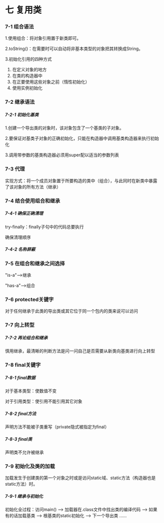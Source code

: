 # 七  复用类

### 7-1 组合语法

1.使用组合：将对象引用置于新类即可。

2.toString()：在需要时可以自动将非基本类型的对象把其转换成String。

3.初始化引用的四种方式

1. 在定义对象的地方
2. 在类的构造器中
3. 在正要使用这些对象之前（惰性初始化）
4. 使用实例初始化

### 7-2 继承语法

##### 7-2-1 初始化基类

1.创建一个导出类的对象时，该对象包含了一个基类的子对象。

2.要保证对基类子对象的正确初始化，只能在构造器中调用基类构造器来执行初始化

3.调用带参数的基类构造器必须用super配以适当的参数列表

### 7-3 代理

实现方式：将一个成员对象置于所要构造的类中（组合），与此同时在新类中暴露了该对象的所有方法（继承）

### 7-4 结合使用组合和继承

##### 7-4-1 确保正确清理

try-finally：finally子句中的代码总要执行

确保清理顺序

##### 7-4-2 名称屏蔽

### 7-5 在组合和继承之间选择

"is-a"-->继承

"has-a"-->组合

### 7-6 protected关键字

对于任何继承于此类的导出类或其它位于同一个包内的类来说可以访问

### 7-7 向上转型

##### 7-7-2 再论组合和继承

慎用继承，最清晰的判断方法是问一问自己是否需要从新类向基类进行向上转型

### 7-8 final关键字

##### 7-8-1 final数据

对于基本类型：使数值不变

对于引用类型：使引用不能引用其它对象

##### 7-8-2 final方法

声明方法不能被子类重写（private隐式被指定为final）

##### 7-8-3 final类

声明类不允许被继承

### 7-9 初始化及类的加载

加载发生于创建类的第一个对象之时或是访问static域、static方法（构造器也是static方法）时。

##### 7-9-1 继承与初始化

初始化全过程：访问main() --> 加载器在.class文件中找出类的编译代码 --> 如果有的话加载基类 --> 根基类的static初始化 --> 下一个导出类 ......